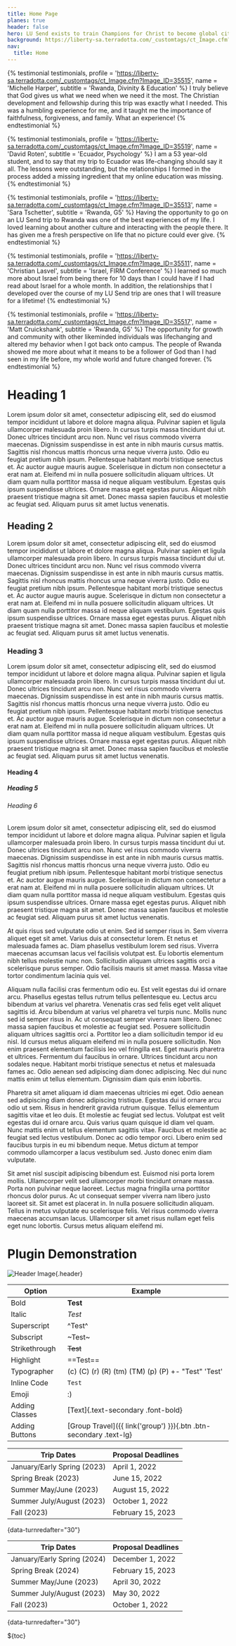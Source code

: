 ```yaml
---
title: Home Page
planes: true
header: false
hero: LU Send exists to train Champions for Christ to become global citizens through experiential learning and cultural engagement
background: https://liberty-sa.terradotta.com/_customtags/ct_Image.cfm?Image_ID=35490
nav:
  title: Home
---
```


{% testimonial testimonials,
  profile = 'https://liberty-sa.terradotta.com/_customtags/ct_Image.cfm?Image_ID=35515',
  name = 'Michelle Harper',
  subtitle = 'Rwanda, Divinity & Education'
%}
I truly believe that God gives us what we need when we need it the most. The Christian development and fellowship during this trip was exactly what I needed. This was a humbling experience for me, and it taught me the importance of faithfulness, forgiveness, and family. What an experience!
{% endtestimonial %}

{% testimonial testimonials,
  profile = 'https://liberty-sa.terradotta.com/_customtags/ct_Image.cfm?Image_ID=35519',
  name = 'David Roten',
  subtitle = 'Ecuador, Psychology'
%}
I am a 53 year-old student, and to say that my trip to Ecuador was life-changing should say it all. The lessons were outstanding, but the relationships I formed in the process added a missing ingredient that my online education was missing.
{% endtestimonial %}

{% testimonial testimonials,
  profile = 'https://liberty-sa.terradotta.com/_customtags/ct_Image.cfm?Image_ID=35513',
  name = 'Sara Tschetter',
  subtitle = 'Rwanda, G5'
%}
Having the opportunity to go on an LU Send trip to Rwanda was one of the best experiences of my life. I loved learning about another culture and interacting with the people there. It has given me a fresh perspective on life that no picture could ever give.
{% endtestimonial %}

{% testimonial testimonials,
  profile = 'https://liberty-sa.terradotta.com/_customtags/ct_Image.cfm?Image_ID=35511',
  name = 'Christian Lasvel',
  subtitle = 'Israel, FIRM Conference'
%}
I learned so much more about Israel from being there for 10 days than I could have if I had read about Israel for a whole month. In addition, the relationships that I developed over the course of my LU Send trip are ones that I will treasure for a lifetime!
{% endtestimonial %}

{% testimonial testimonials,
  profile = 'https://liberty-sa.terradotta.com/_customtags/ct_Image.cfm?Image_ID=35517',
  name = 'Matt Cruickshank',
  subtitle = 'Rwanda, G5'
%}
The opportunity for growth and community with other likeminded individuals was lifechanging and altered my behavior when I got back onto campus. The people of Rwanda showed me more about what it means to be a follower of God than I had seen in my life before, my whole world and future changed forever.
{% endtestimonial %}

# Heading 1

Lorem ipsum dolor sit amet, consectetur adipiscing elit, sed do eiusmod tempor incididunt ut labore et dolore magna aliqua. Pulvinar sapien et ligula ullamcorper malesuada proin libero. In cursus turpis massa tincidunt dui ut. Donec ultrices tincidunt arcu non. Nunc vel risus commodo viverra maecenas. Dignissim suspendisse in est ante in nibh mauris cursus mattis. Sagittis nisl rhoncus mattis rhoncus urna neque viverra justo. Odio eu feugiat pretium nibh ipsum. Pellentesque habitant morbi tristique senectus et. Ac auctor augue mauris augue. Scelerisque in dictum non consectetur a erat nam at. Eleifend mi in nulla posuere sollicitudin aliquam ultrices. Ut diam quam nulla porttitor massa id neque aliquam vestibulum. Egestas quis ipsum suspendisse ultrices. Ornare massa eget egestas purus. Aliquet nibh praesent tristique magna sit amet. Donec massa sapien faucibus et molestie ac feugiat sed. Aliquam purus sit amet luctus venenatis.

## Heading 2

Lorem ipsum dolor sit amet, consectetur adipiscing elit, sed do eiusmod tempor incididunt ut labore et dolore magna aliqua. Pulvinar sapien et ligula ullamcorper malesuada proin libero. In cursus turpis massa tincidunt dui ut. Donec ultrices tincidunt arcu non. Nunc vel risus commodo viverra maecenas. Dignissim suspendisse in est ante in nibh mauris cursus mattis. Sagittis nisl rhoncus mattis rhoncus urna neque viverra justo. Odio eu feugiat pretium nibh ipsum. Pellentesque habitant morbi tristique senectus et. Ac auctor augue mauris augue. Scelerisque in dictum non consectetur a erat nam at. Eleifend mi in nulla posuere sollicitudin aliquam ultrices. Ut diam quam nulla porttitor massa id neque aliquam vestibulum. Egestas quis ipsum suspendisse ultrices. Ornare massa eget egestas purus. Aliquet nibh praesent tristique magna sit amet. Donec massa sapien faucibus et molestie ac feugiat sed. Aliquam purus sit amet luctus venenatis.

### Heading 3

Lorem ipsum dolor sit amet, consectetur adipiscing elit, sed do eiusmod tempor incididunt ut labore et dolore magna aliqua. Pulvinar sapien et ligula ullamcorper malesuada proin libero. In cursus turpis massa tincidunt dui ut. Donec ultrices tincidunt arcu non. Nunc vel risus commodo viverra maecenas. Dignissim suspendisse in est ante in nibh mauris cursus mattis. Sagittis nisl rhoncus mattis rhoncus urna neque viverra justo. Odio eu feugiat pretium nibh ipsum. Pellentesque habitant morbi tristique senectus et. Ac auctor augue mauris augue. Scelerisque in dictum non consectetur a erat nam at. Eleifend mi in nulla posuere sollicitudin aliquam ultrices. Ut diam quam nulla porttitor massa id neque aliquam vestibulum. Egestas quis ipsum suspendisse ultrices. Ornare massa eget egestas purus. Aliquet nibh praesent tristique magna sit amet. Donec massa sapien faucibus et molestie ac feugiat sed. Aliquam purus sit amet luctus venenatis.

#### Heading 4

##### Heading 5

###### Heading 6

Lorem ipsum dolor sit amet, consectetur adipiscing elit, sed do eiusmod tempor incididunt ut labore et dolore magna aliqua. Pulvinar sapien et ligula ullamcorper malesuada proin libero. In cursus turpis massa tincidunt dui ut. Donec ultrices tincidunt arcu non. Nunc vel risus commodo viverra maecenas. Dignissim suspendisse in est ante in nibh mauris cursus mattis. Sagittis nisl rhoncus mattis rhoncus urna neque viverra justo. Odio eu feugiat pretium nibh ipsum. Pellentesque habitant morbi tristique senectus et. Ac auctor augue mauris augue. Scelerisque in dictum non consectetur a erat nam at. Eleifend mi in nulla posuere sollicitudin aliquam ultrices. Ut diam quam nulla porttitor massa id neque aliquam vestibulum. Egestas quis ipsum suspendisse ultrices. Ornare massa eget egestas purus. Aliquet nibh praesent tristique magna sit amet. Donec massa sapien faucibus et molestie ac feugiat sed. Aliquam purus sit amet luctus venenatis.

At quis risus sed vulputate odio ut enim. Sed id semper risus in. Sem viverra aliquet eget sit amet. Varius duis at consectetur lorem. Et netus et malesuada fames ac. Diam phasellus vestibulum lorem sed risus. Viverra maecenas accumsan lacus vel facilisis volutpat est. Eu lobortis elementum nibh tellus molestie nunc non. Sollicitudin aliquam ultrices sagittis orci a scelerisque purus semper. Odio facilisis mauris sit amet massa. Massa vitae tortor condimentum lacinia quis vel.

Aliquam nulla facilisi cras fermentum odio eu. Est velit egestas dui id ornare arcu. Phasellus egestas tellus rutrum tellus pellentesque eu. Lectus arcu bibendum at varius vel pharetra. Venenatis cras sed felis eget velit aliquet sagittis id. Arcu bibendum at varius vel pharetra vel turpis nunc. Mollis nunc sed id semper risus in. Ac ut consequat semper viverra nam libero. Donec massa sapien faucibus et molestie ac feugiat sed. Posuere sollicitudin aliquam ultrices sagittis orci a. Porttitor leo a diam sollicitudin tempor id eu nisl. Id cursus metus aliquam eleifend mi in nulla posuere sollicitudin. Non enim praesent elementum facilisis leo vel fringilla est. Eget mauris pharetra et ultrices. Fermentum dui faucibus in ornare. Ultrices tincidunt arcu non sodales neque. Habitant morbi tristique senectus et netus et malesuada fames ac. Odio aenean sed adipiscing diam donec adipiscing. Nec dui nunc mattis enim ut tellus elementum. Dignissim diam quis enim lobortis.

Pharetra sit amet aliquam id diam maecenas ultricies mi eget. Odio aenean sed adipiscing diam donec adipiscing tristique. Egestas dui id ornare arcu odio ut sem. Risus in hendrerit gravida rutrum quisque. Tellus elementum sagittis vitae et leo duis. Et molestie ac feugiat sed lectus. Volutpat est velit egestas dui id ornare arcu. Quis varius quam quisque id diam vel quam. Nunc mattis enim ut tellus elementum sagittis vitae. Faucibus et molestie ac feugiat sed lectus vestibulum. Donec ac odio tempor orci. Libero enim sed faucibus turpis in eu mi bibendum neque. Metus dictum at tempor commodo ullamcorper a lacus vestibulum sed. Justo donec enim diam vulputate.

Sit amet nisl suscipit adipiscing bibendum est. Euismod nisi porta lorem mollis. Ullamcorper velit sed ullamcorper morbi tincidunt ornare massa. Porta non pulvinar neque laoreet. Lectus magna fringilla urna porttitor rhoncus dolor purus. Ac ut consequat semper viverra nam libero justo laoreet sit. Sit amet est placerat in. In nulla posuere sollicitudin aliquam. Tellus in metus vulputate eu scelerisque felis. Vel risus commodo viverra maecenas accumsan lacus. Ullamcorper sit amet risus nullam eget felis eget nunc lobortis. Cursus metus aliquam eleifend mi.

# Plugin Demonstration

![Header Image](https://liberty-sa.terradotta.com/_customtags/ct_Image.cfm?Image_ID=21502){.header}

| Option         | Example                                                           |
| -------------- | ----------------------------------------------------------------- |
| Bold           | **Test**                                                          |
| Italic         | _Test_                                                            |
| Superscript    | ^Test^                                                            |
| Subscript      | ~Test~                                                            |
| Strikethrough  | ~~Test~~                                                          |
| Highlight      | ==Test==                                                          |
| Typographer    | (c) (C) (r) (R) (tm) (TM) (p) (P) +- "Test" 'Test'                |
| Inline Code    | `Test`                                                            |
| Emoji          | :)                                                                |
| Adding Classes | [Text]{.text-secondary .font-bold}                                |
| Adding Buttons | [Group Travel]({{ link('group') }}){.btn .btn-secondary .text-lg} |

<!-- Will automatically update and sort -->
<!-- Make sure {date-turnredafter="number"} is included -->

| Trip Dates                  | Proposal Deadlines |
| --------------------------- | ------------------ |
| January/Early Spring (2023) | April 1, 2022      |
| Spring Break (2023)         | June 15, 2022      |
| Summer May/June (2023)      | August 15, 2022    |
| Summer July/August (2023)   | October 1, 2022    |
| Fall (2023)                 | February 15, 2023  |

{data-turnredafter="30"}

<!-- Will automatically update and sort -->
<!-- Make sure {date-turnredafter="number"} is included -->

| Trip Dates                  | Proposal Deadlines |
| --------------------------- | ------------------ |
| January/Early Spring (2024) | December 1, 2022   |
| Spring Break (2024)         | February 15, 2023  |
| Summer May/June (2023)      | April 30, 2022     |
| Summer July/August (2023)   | May 30, 2022       |
| Fall (2023)                 | October 1, 2022    |

{data-turnredafter="30"}

${toc}
